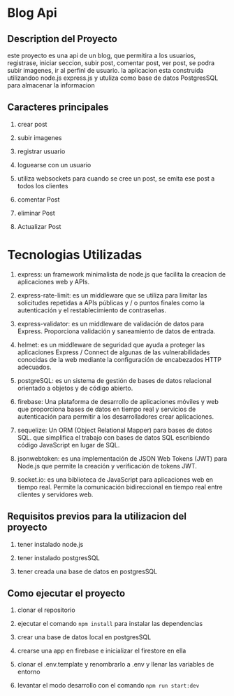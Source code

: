 # Blog Api


## Description del Proyecto

este proyecto es una api de un blog, que permitira a los usuarios, registrase, iniciar seccion, subir post, comentar post, ver post, se podra subir imagenes, ir al perfinl de usuario. la aplicacion esta construida utilizandoo node.js express.js y utuliza como base de datos PostgresSQL para almacenar la informacion


## Caracteres principales

1. crear post 

2. subir imagenes 

3. registrar usuario

4. loguearse con un usuario

5. utiliza websockets para cuando se cree un post, se emita ese post a todos los clientes

6. comentar Post

7. eliminar Post

8. Actualizar Post 



# Tecnologias Utilizadas

1. express: un framework minimalista de node.js que facilita la creacion de aplicaciones web y APIs.

2. express-rate-limit: es un middleware que se utiliza para limitar las solicitudes repetidas a APIs públicas y / o puntos finales como la autenticación y el restablecimiento de contraseñas.

3. express-validator: es un middleware de validación de datos para Express. Proporciona validación y saneamiento de datos de entrada.

4. helmet: es un middleware de seguridad que ayuda a proteger las aplicaciones Express / Connect de algunas de las vulnerabilidades conocidas de la web mediante la configuración de encabezados HTTP adecuados.

5. postgreSQL: es un sistema de gestión de bases de datos relacional orientado a objetos y de código abierto.

6. firebase: Una plataforma de desarrollo de aplicaciones móviles y web que proporciona bases de datos en tiempo real y servicios de autenticación para permitir a los desarrolladores crear aplicaciones.

7. sequelize: Un ORM (Object Relational Mapper) para bases de datos SQL. que simplifica el trabajo con bases de datos SQL escribiendo código JavaScript en lugar de SQL.

8. jsonwebtoken: es una implementación de JSON Web Tokens (JWT) para Node.js que permite la creación y verificación de tokens JWT.

9. socket.io: es una biblioteca de JavaScript para aplicaciones web en tiempo real. Permite la comunicación bidireccional en tiempo real entre clientes y servidores web.


## Requisitos previos para la utilizacion del proyecto

1. tener instalado node.js

2. tener instalado postgresSQL

3. tener creada una base de datos en postgresSQL


## Como ejecutar el proyecto

1. clonar el repositorio

2. ejecutar el comando `npm install` para instalar las dependencias

3. crear una base de datos local en postgresSQL

4. crearse una app en firebase e inicializar el firestore en ella

5. clonar el .env.template y renombrarlo a .env y llenar las variables de entorno

6. levantar el modo desarrollo con el comando `npm run start:dev`

